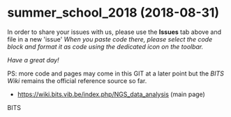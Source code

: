 # summer_school_2018 (2018-08-31)

In order to share your issues with us, please use the **Issues** tab above and file in a new 'issue'
*When you paste code there, please select the code block and format it as code using the dedicated icon on the toolbar.*

*Have a great day!*


PS: more code and pages may come in this GIT at a later point but the *BITS Wiki* remains the official reference source so far.

* https://wiki.bits.vib.be/index.php/NGS_data_analysis (main page)

BITS
